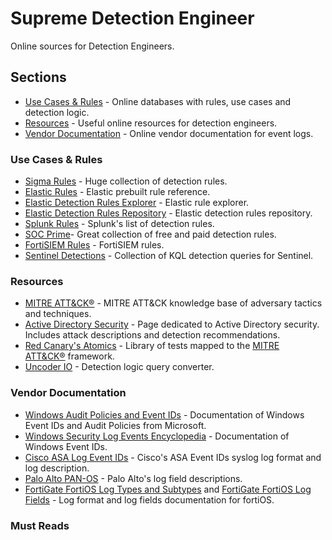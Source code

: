# Supreme Detection Engineer
 Online sources for Detection Engineers.

## Sections
- [Use Cases & Rules](#use-cases-&-rules) - Online databases with rules, use cases and detection logic.
- [Resources](#resources) - Useful online resources for detection engineers.
- [Vendor Documentation](#vendor-documentation) - Online vendor documentation for event logs.

### Use Cases & Rules
- [Sigma Rules](https://github.com/SigmaHQ/sigma) - Huge collection of detection rules.
- [Elastic Rules](https://www.elastic.co/guide/en/security/current/prebuilt-rules.html) - Elastic prebuilt rule reference.
- [Elastic Detection Rules Explorer](https://elastic.github.io/detection-rules-explorer) - Elastic  rule explorer.
- [Elastic Detection Rules Repository](https://github.com/elastic/detection-rules/tree/main/rules) - Elastic detection rules repository.
- [Splunk Rules](https://research.splunk.com/detections/) - Splunk's list of detection rules.
- [SOC Prime](https://socprime.com/)- Great collection of free and paid detection rules.
- [FortiSIEM Rules](https://help.fortinet.com/fsiem/Public_Resource_Access/7_2_2/rules/rule_descriptions.htm) - FortiSIEM rules.
- [Sentinel Detections](https://github.com/Azure/Azure-Sentinel/tree/master/Detections) - Collection of KQL detection queries for Sentinel.

### Resources
- [MITRE ATT&CK®](https://attack.mitre.org/) - MITRE ATT&CK knowledge base of adversary tactics and techniques.
- [Active Directory Security](https://adsecurity.org/?page_id=4031) - Page dedicated to Active Directory security. Includes attack descriptions and detection recommendations.
- [Red Canary's Atomics](https://github.com/redcanaryco/atomic-red-team/tree/master/atomics) - Library of tests mapped to the [MITRE ATT&CK®](https://attack.mitre.org/) framework.
- [Uncoder IO](https://uncoder.io/) - Detection logic query converter.


### Vendor Documentation
- [Windows Audit Policies and Event IDs](https://learn.microsoft.com/en-us/previous-versions/windows/it-pro/windows-10/security/threat-protection/auditing/advanced-security-audit-policy-settings) - Documentation of Windows Event IDs and Audit Policies from Microsoft.
- [Windows Security Log Events Encyclopedia](https://www.ultimatewindowssecurity.com/securitylog/encyclopedia/default.aspx?i=j) - Documentation of Windows Event IDs.
- [Cisco ASA Log Event IDs](https://www.cisco.com/c/en/us/td/docs/security/asa/syslog/b_syslog.html) - Cisco's ASA Event IDs syslog log format and log description.
- [Palo Alto PAN-OS](https://docs.paloaltonetworks.com/pan-os/10-1/pan-os-admin/monitoring/use-syslog-for-monitoring/syslog-field-descriptions) - Palo Alto's log field descriptions.
- [FortiGate FortiOS Log Types and Subtypes](https://docs.fortinet.com/document/fortigate/7.6.1/fortios-log-message-reference/160372/list-of-log-types-and-subtypes) and [FortiGate FortiOS Log Fields](https://docs.fortinet.com/document/fortigate/7.6.1/fortios-log-message-reference/357866/log-message-fields) - Log format and log fields documentation for fortiOS.

### Must Reads
